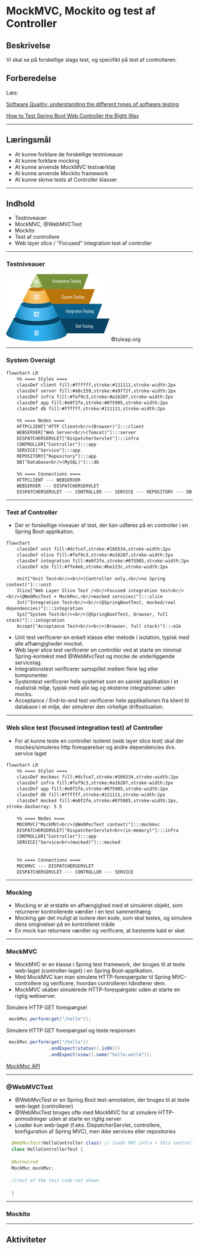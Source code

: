 
# MockMVC, Mockito og test af Controller

## Beskrivelse
Vi skal se på forskellige slags test, og specifikt på test af controlleren.
## Forberedelse
Læs:

[Software Quality: understanding the different types of software testing](https://www.tuleap.org/software-quality-different-types-software-testing)

[How to Test Spring Boot Web Controller the Right Way](https://rieckpil.de/how-to-test-spring-boot-web-controller-the-right-way/)

---
## Læringsmål
- At kunne forklare de forskellige testniveauer
- At kunne forklare mocking
- At kunne anvende MockMVC testværktøj
- At kunne anvende Mockito framework
- At kunne skrive tests af Controller klasser

---
## Indhold
- Testniveauer
- MockMVC, @WebMVCTest
- Mockito
- Test af controllere
- Web layer slice / "Focused" integration test af controller
---
### Testniveauer
![Test Levels](assets/test-levels.jpeg)
©️tuleap.org


---
### System Oversigt

```mermaid
flowchart LR
    %% ==== Styles ====
    classDef client fill:#ffffff,stroke:#111111,stroke-width:2px
    classDef server fill:#e8c159,stroke:#a97f2f,stroke-width:2px
    classDef infra fill:#fef9c3,stroke:#a16207,stroke-width:2px
    classDef app fill:#e0f2fe,stroke:#075985,stroke-width:2px
    classDef db fill:#ffffff,stroke:#111111,stroke-width:2px

    %% ==== Nodes ====
    HTTPCLIENT["HTTP Client<br/>(Browser)"]:::client
    WEBSERVER["Web Server<br/>(Tomcat)"]:::server
    DISPATCHERSERVLET["DispatcherServlet"]:::infra
    CONTROLLER["Controller"]:::app
    SERVICE["Service"]:::app
    REPOSITORY["Repository"]:::app
    DB["Database<br/>(MySQL)"]:::db

    %% ==== Connections ====
    HTTPCLIENT --- WEBSERVER
    WEBSERVER --- DISPATCHERSERVLET
    DISPATCHERSERVLET --- CONTROLLER --- SERVICE --- REPOSITORY --- DB
```
---
### Test af Controller
- Der er forskellige niveauer af test, der kan udføres på en controller i en Spring Boot-applikation.
```mermaid
flowchart 
    classDef unit fill:#dcfce7,stroke:#166534,stroke-width:2px
    classDef slice fill:#fef9c3,stroke:#a16207,stroke-width:2px
    classDef integration fill:#e0f2fe,stroke:#075985,stroke-width:2px
    classDef e2e fill:#ffe4e6,stroke:#be123c,stroke-width:2px

    Unit["Unit Test<br/><br/>(Controller only,<br/>no Spring context)"]:::unit
    Slice["Web Layer Slice Test /<br/>Focused integration test<br/><br/>(@WebMvcTest + MockMvc,<br/>mocked services)"]:::slice
    Int["Integration Test<br/><br/>(@SpringBootTest, mocked/real dependencies)"]:::integration
    Sys["System Test<br/><br/>(@SpringBootTest, browser, full stack)"]:::integration
    Accept["Acceptance Test<br/><br/>(Browser, full stack)"]:::e2e
```
- Unit test verificerer en enkelt klasse eller metode i isolation, typisk med alle afhængigheder mocket. 
- Web layer slice test verificerer en controller ved at starte en minimal Spring-kontekst med @WebMvcTest og mocke de underliggende servicelag. 
- Integrationstest verificerer samspillet mellem flere lag eller komponenter. 
- Systemtest verificerer hele systemet som en samlet applikation i et realistisk miljø, typisk med alle lag og eksterne integrationer uden mocks. 
- Acceptance / End-to-end test verificerer hele applikationen fra klient til database i et miljø, der simulerer den virkelige driftssituation.

---

### Web slice test (focused integration test) af Controller
- For at kunne teste en controller isoleret (web layer slice test) skal der mockes/simuleres http forespørelser og andre dependencies dvs. service laget
  
```mermaid
flowchart LR
    %% ==== Styles ====
    classDef mockmvc fill:#dcfce7,stroke:#166534,stroke-width:2px
    classDef infra fill:#fef9c3,stroke:#a16207,stroke-width:2px
    classDef app fill:#e0f2fe,stroke:#075985,stroke-width:2px
    classDef db fill:#ffffff,stroke:#111111,stroke-width:2px
    classDef mocked fill:#e0f2fe,stroke:#075985,stroke-width:2px, stroke-dasharray: 5 5

    %% ==== Nodes ====
    MOCKMVC["MockMVC<br/>(@WebMvcTest context)"]:::mockmvc
    DISPATCHERSERVLET["DispatcherServlet<br>(in-memory)"]:::infra
    CONTROLLER["Controller"]:::app
    SERVICE["Service<br>(mocked)"]:::mocked


    %% ==== Connections ====
    MOCKMVC --- DISPATCHERSERVLET
    DISPATCHERSERVLET --- CONTROLLER --- SERVICE
```
---
### Mocking

- Mocking er at erstatte en afhængighed med et simuleret objekt, som returnerer kontrollerede værdier i en test sammenhæng
- Mocking gør det muligt at isolere den kode, som skal testes, og simulere dens omgivelser på en kontrolleret måde
- En mock kan returnere værdier og verificere, at bestemte kald er sket
---
### MockMVC

- MockMVC er en klasse i Spring test framework, der bruges til at teste web-laget (controller-laget) i en Spring Boot-applikation.
- Med MockMVC kan man simulere HTTP-forespørgsler til Spring MVC-controllere og verificere, hvordan controlleren håndterer dem.
- MockMVC skaber simulerede HTTP-forespørgsler uden at starte en rigtig webserver.

Simulere HTTP GET forespørgsel
```java
 mockMvc.perform(get("/hello"));
```

Simulere HTTP GET forespørgsel og teste responsen
```java
 mockMvc.perform(get("/hello"))
                .andExpect(status().isOk())
                .andExpect(view().name("hello-world"));
```
[MockMvc API](https://docs.spring.io/spring-framework/docs/current/javadoc-api/org/springframework/test/web/servlet/MockMvc.html)

---
### @WebMVCTest

- @WebMvcTest er en Spring Boot test-annotation, der bruges til at teste web-laget (controllerer)
- @WebMvcTest bruges ofte med MockMVC for at simulere HTTP-anmodninger uden at starte en rigtig server
- Loader kun web-laget (f.eks. DispatcherServlet, controllere, konfiguration af Spring MVC), men ikke services eller repositories

```java
  @WebMvcTest(HelloController.class) // loads MVC infra + this controller only
  class HelloControllerTest {

  @Autowired
  MockMvc mockMvc;

  //rest of the test code not shown

  }
  ```

---
### Mockito
___
## Aktiviteter
